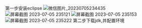 第一步安装eclipse
![微信图片_20230705234435](https://github.com/Bistu-OSSDT-2023/13-SuperBrain/assets/138184917/36d23b86-319a-4231-b5ca-8d4c77493a8f)
![屏幕截图 2023-07-05 235121](https://github.com/Bistu-OSSDT-2023/13-SuperBrain/assets/138184917/3dc22f0f-c89c-49e0-92a5-aa014fbd14d7)
![屏幕截图 2023-07-05 235153](https://github.com/Bistu-OSSDT-2023/13-SuperBrain/assets/138184917/4c916026-6b6d-49a5-a4e2-9fa4b804a522)
![屏幕截图 2023-07-05 235222](https://github.com/Bistu-OSSDT-2023/13-SuperBrain/assets/138184917/97d65984-ff80-44f7-aa4c-db76b0bd7040)
第二步下载jdk,并配置环境


